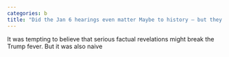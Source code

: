 ```yaml
---
categories: b
title: "Did the Jan 6 hearings even matter Maybe to history — but they havent turned the tide"
---
```

It was tempting to believe that serious factual revelations might break the Trump fever. But it was also naive